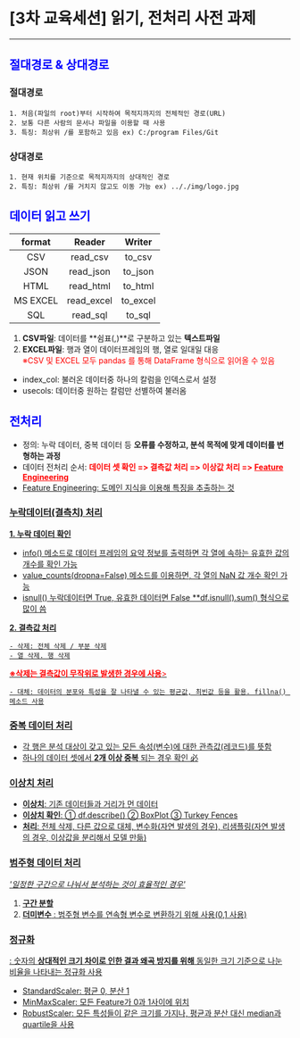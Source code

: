 # [3차 교육세션] 읽기, 전처리 사전 과제
-----

## <span style="color:blue">절대경로 & 상대경로</span>
### 절대경로
    1. 처음(파일의 root)부터 시작하여 목적지까지의 전체적인 경로(URL)
    2. 보통 다른 사람의 문서나 파일을 이용할 때 사용
    3. 특징: 최상위 /를 포함하고 있음 ex) C:/program Files/Git
    
### 상대경로
    1. 현재 위치를 기준으로 목적지까지의 상대적인 경로
    2. 특징: 최상위 /를 거치지 않고도 이동 가능 ex) .././img/logo.jpg

## <span style="color:blue">데이터 읽고 쓰기</span>
| format | Reader | Writer |
|:--------:|:--------:|:--------:|
|CSV|read_csv|to_csv|
|JSON|read_json|to_json|
|HTML|read_html|to_html|
MS EXCEL|read_excel|to_excel|
SQL|read_sql|to_sql|

1. **CSV파일**: 데이터를 **쉼표(,)**로 구분하고 있는 **텍스트파일**
2. **EXCEL파일**: 행과 열이 데이터프레임의 행, 열로 일대일 대응\
    <span style="color:red"> ※CSV 및 EXCEL 모두 pandas 를 통해 DataFrame 형식으로 읽어올 수 있음
- index_col: 불러온 데이터중 하나의 칼럼을 인덱스로서 설정 
- usecols: 데이터중 원하는 칼럼만 선별하여 불러옴

## <span style="color:blue">전처리</span>
- 정의: 누락 데이터, 중복 데이터 등 **오류를 수정하고, 분석 목적에 맞게 데이터를 변형하는 과정**
- 데이터 전처리 순서: <span style='color:red'> **데이터 셋 확인 => 결측값 처리 => 이상값 처리 => <u>Feature Engineering**</span>
- Feature Engineering: 도메인 지식을 이용해 특징을 추출하는 것

### 누락데이터(결측치) 처리
**1. 누락 데이터 확인**
   - info() 메소드로 데이터 프레임의 요약 정보를 출력하면 각 열에 속하는 유효한 값의 개수를 확인 가능 
   - value_counts(dropna=False) 메소드를 이용하면, 각 열의 NaN 값 개수 확인 가능
   - isnull() 누락데이터면 True, 유효한 데이터면 False **df.isnull().sum() 형식으로 많이 씀
   
**2. 결측값 처리**
    
    - 삭제: 전체 삭제 / 부분 삭제
    - 열 삭제. 행 삭제

<span style='color:red'>**※삭제는 결측값이 무작위로 발생한 경우에 사용**></span>
    
    - 대체: 데이터의 분포와 특성을 잘 나타낼 수 있는 평균값, 최빈값 등을 활용. fillna() 메소드 사용

### 중복 데이터 처리
- 각 행은 분석 대상이 갖고 있는 모든 속성(변수)에 대한 관측값(레코드)를 뜻함
- 하나의 데이터 셋에서 **2개 이상 중복** 되는 경우 확인 必

### 이상치 처리
- **이상치**: 기존 데이터들과 거리가 먼 데이터
- **이상치 확인**: ① df.describe() ② BoxPlot ③ Turkey Fences
- **처리**: 전체 삭제, 다른 값으로 대체, 변수화(자연 발생의 경우), 리샘플링(자연 발생의 경우, 이상값을 분리해서 모델 만듦)

### 범주형 데이터 처리
*'일정한 구간으로 나눠서 분석하는 것이 효율적인 경우'*
1. **구간 분할**
2. **더미변수**
: 범주형 변수를 연속형 변수로 변환하기 위해 사용(0,1 사용)

### 정규화
: 숫자의 **상대적인 크기 차이로 인한 결과 왜곡 방지를 위해** 동일한 크기 기준으로 나눈 비율을 나타내는 정규화 사용
- StandardScaler: 평균 0, 분산 1
- MinMaxScaler: 모든 Feature가 0과 1사이에 위치
- RobustScaler: 모든 특성들이 같은 크기를 가지나, 평균과 분산 대신 median과 quartile을 사용 

